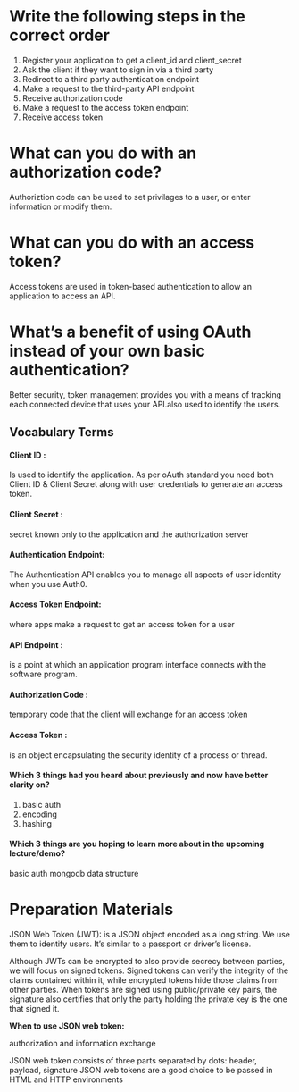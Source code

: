 # Write the following steps in the correct order
1. Register your application to get a client_id and client_secret
2. Ask the client if they want to sign in via a third party
3. Redirect to a third party authentication endpoint
4. Make a request to the third-party API endpoint
5. Receive authorization code
6. Make a request to the access token endpoint
7. Receive access token

# What can you do with an authorization code?
Authoriztion code can be used to set privilages to a user, or enter information or modify them.

# What can you do with an access token?
Access tokens are used in token-based authentication to allow an application to access an API.

# What’s a benefit of using OAuth instead of your own basic authentication?
Better security, token management provides you with a means of tracking each connected device that uses your API.also used to identify the users.

## Vocabulary Terms
#### Client ID : 
Is used to identify the application. As per oAuth standard you need both Client ID & Client Secret along with user credentials to generate an access token.
#### Client Secret : 
secret known only to the application and the authorization server
#### Authentication Endpoint: 
The Authentication API enables you to manage all aspects of user identity when you use Auth0.
#### Access Token Endpoint: 
where apps make a request to get an access token for a user
#### API Endpoint : 
is a point at which an application program interface connects with the software program.
#### Authorization Code : 
temporary code that the client will exchange for an access token
#### Access Token : 
is an object encapsulating the security identity of a process or thread.

#### Which 3 things had you heard about previously and now have better clarity on?
1. basic auth 
2. encoding 
3. hashing

#### Which 3 things are you hoping to learn more about in the upcoming lecture/demo?
basic auth mongodb data structure

# Preparation Materials
JSON Web Token (JWT): is a JSON object encoded as a long string. We use them to identify users. It’s similar to a passport or driver’s license.

Although JWTs can be encrypted to also provide secrecy between parties, we will focus on signed tokens. Signed tokens can verify the integrity of the claims contained within it, while encrypted tokens hide those claims from other parties. When tokens are signed using public/private key pairs, the signature also certifies that only the party holding the private key is the one that signed it.

**When to use JSON web token:**

authorization and information exchange

JSON web token consists of three parts separated by dots: header, payload, signature
JSON web tokens are a good choice to be passed in HTML and HTTP environments
